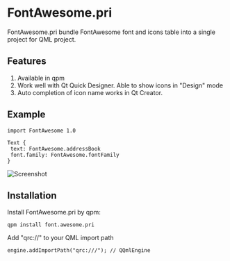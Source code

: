 # FontAwesome.pri

FontAwesome.pri bundle FontAwesome font and icons table into a single project for QML project.

Features
--------

 1. Available in qpm 
 2. Work well with Qt Quick Designer. Able to show icons in "Design" mode
 3. Auto completion of icon name works in Qt Creator.
 
Example
-------
 
 ```
import FontAwesome 1.0

Text {
  text: FontAwesome.addressBook
  font.family: FontAwesome.fontFamily
}
```
 
![Screenshot](https://raw.githubusercontent.com/benlau/fontawesome.pri/master/docs/designmode.png)

Installation
------------

Install FontAwesome.pri by qpm:

    qpm install font.awesome.pri
    
Add "qrc://" to your QML import path

    engine.addImportPath("qrc:///"); // QQmlEngine
   
    
